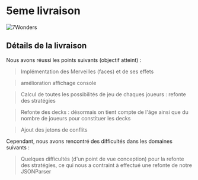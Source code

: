 # 5eme livraison

![7Wonders](https://image.noelshack.com/fichiers/2019/06/1/1549316565-7-wonders.jpg)

  

## Détails de la livraison

  

Nous avons réussi les points suivants (objectif atteint) :

> Implémentation des Merveilles (faces) et de ses effets

> amélioration affichage console

> Calcul de toutes les possibilités de jeu de chaques joueurs : refonte des stratégies

> Refonte des decks : désormais on tient compte de l'âge ainsi que du nombre de joueurs pour constituer les decks

> Ajout des jetons de conflits

Cependant, nous avons rencontré des difficultés dans les domaines suivants :

> Quelques difficultés (d'un point de vue conception) pour la refonte des stratégies, ce qui nous a contraint à effectué une refonte de notre JSONParser
